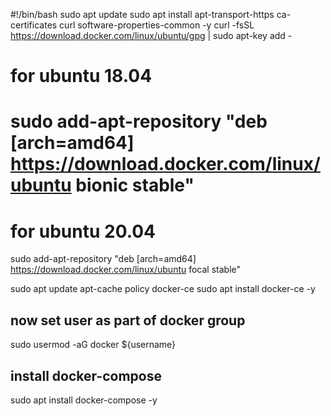 #!/bin/bash
sudo apt update
sudo apt install apt-transport-https ca-certificates curl software-properties-common -y
curl -fsSL https://download.docker.com/linux/ubuntu/gpg | sudo apt-key add -

# for ubuntu 18.04
# sudo add-apt-repository "deb [arch=amd64] https://download.docker.com/linux/ubuntu bionic stable"

# for ubuntu 20.04
sudo add-apt-repository "deb [arch=amd64] https://download.docker.com/linux/ubuntu focal stable"

sudo apt update
apt-cache policy docker-ce
sudo apt install docker-ce -y

## now set user as part of docker group
sudo usermod -aG docker ${username}

## install docker-compose
sudo apt install docker-compose -y
